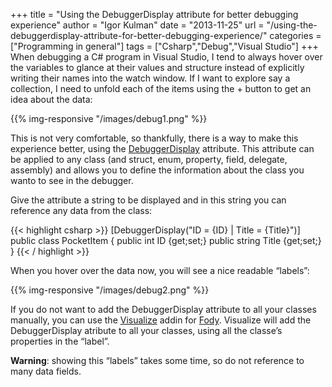 +++
title = "Using the DebuggerDisplay attribute for better debugging experience"
author = "Igor Kulman"
date = "2013-11-25"
url = "/using-the-debuggerdisplay-attribute-for-better-debugging-experience/"
categories = ["Programming in general"]
tags = ["Csharp","Debug","Visual Studio"]
+++
When debugging a C# program in Visual Studio, I tend to always hover over the variables to glance at their values and structure instead of explicitly writing their names into the watch window. If I want to explore say a collection, I need to unfold each of the items using the + button to get an idea about the data:

{{% img-responsive "/images/debug1.png" %}}

This is not very comfortable, so thankfully, there is a way to make this experience better, using the [DebuggerDisplay][2] attribute. This attribute can be applied to any class (and struct, enum, property, field, delegate, assembly) and allows you to define the information about the class you wanto to see in the debugger. 

<!--more-->

Give the attribute a string to be displayed and in this string you can reference any data from the class:

{{< highlight csharp >}}
 [DebuggerDisplay("ID = {ID} | Title = {Title}")]    
 public class PocketItem
 {
   public int ID {get;set;}
   public string Title {get;set;}
 }
{{< / highlight >}}

When you hover over the data now, you will see a nice readable &#8220;labels&#8221;:

{{% img-responsive "/images/debug2.png" %}}

If you do not want to add the DebuggerDisplay attribute to all your classes manually, you can use the [Visualize][4] addin for [Fody][5]. Visualize will add the DebuggerDisplay atribute to all your classes, using all the classe&#8217;s properties in the &#8220;label&#8221;.

**Warning**: showing this &#8220;labels&#8221; takes some time, so do not reference to many data fields.
 
 [2]: http://msdn.microsoft.com/en-us/library/system.diagnostics.debuggerdisplayattribute(v=vs.110).aspx 
 [4]: https://github.com/Fody/Visualize
 [5]: https://github.com/Fody/Fody
